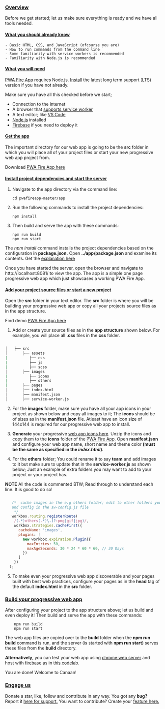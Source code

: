 ### [Overview](https://pwafire.org/app)

Before we get started; let us make sure everything is ready and we have all tools needed.

#### [What you should already know]()

    - Basic HTML, CSS, and JavaScript (ofcourse you are)
    - How to run commands from the command line
    - Some familiarity with service workers is recommended
    - Familiarity with Node.js is recommended

#### [What you will need]()

[PWA Fire App](https://pwafire.org/developer/app) requires Node.js. [Install](https://nodejs.org/en/) the latest long term support (LTS)  version if you have not already.

Make sure you have all this checked before we start;

  - Connection to the internet
  - A browser that [supports service worker](https://pwafire.org/developer/tools/browser-test/)
  - A text editor; like [VS Code](https://code.visualstudio.com/)
  - [Node.js](https://nodejs.org/en/) installed
  - [Firebase](https://pwafire.org/developer/codelabs/firebase-hosting-web/) if you need to deploy it
  
#### [Get the app](https://github.com/mayeedwin/pwafireapp/archive/master.zip)

The important directory for our web app is going to be the **src** folder in which you will place all of your project files or start your new progressive web app project from.

Download [PWA Fire App here](https://github.com/mayeedwin/pwafireapp/archive/master.zip)

#### [Install project dependencies and start the server]()

 1. Navigate to the app directory via the command line:

        cd pwafireapp-master/app
     
 2. Run the following commands to install the project dependencies:

        npm install
        
 3. Then build and serve the app with these commands:

        npm run build
        npm run start
        
The *npm install* command installs the project dependencies based on the configuration in **package.json.** Open **../app/package.json** and examine its contents. Get the [explanation here](https://pwafire.org/developer/pwa/started/#sw-config-for-node)

Once you have started the server, open the browser and navigate to http://localhost:8081/ to view the app. The app is a simple one page progressive web app which just showcases a working PWA Fire App.

#### [Add your project source files or start a new project]()

Open the **src** folder in your text editor. The **src** folder is where you will be building your progressive web app or copy all your projects source files as in the app structure.

Find demo [PWA Fire App here](https://pwafireapp.firebaseapp.com)

 1. Add or create your source files as in the **app structure** shown below. For example, you will place all **.css** files in the **css** folder.

```bash

│   ├── src
│       ├── assets
|          ├── css
|          ├── js
|          ├── scss
│       ├── images
|          ├── icons
|          ├── others
|       ├── pages
│       ├── index.html
│       ├── manifest.json
│       ├── service-worker.js

```

 2. For the **images** folder, make sure you have all your app icons in your project as shown below and copy all images to it; The **icons** should be of sizes as in the **manifest.json** file. Atleast have an icon size of 144x144 is required for our progressive web app to install.

 3. **Generate** your progressive [web app icons here](https://app-manifest.firebaseapp.com/). Unzip the icons and copy them to the **icons** folder of the [PWA Fire App](https://pwafire.org/developer/app). Open **manifest.json** and configure your web app name, short name and theme color **(must be the same as specified in the *index.html*).**

 4. For the **others** folder; You could rename it to say **team** and add images to it but make sure to update that in the **service-worker.js** as shown below; Just an example of extra folders you may want to add to your project or your project has.

**NOTE** All the code is commented BTW; Read through to understand each line. It is good to do so!

```javascript

   /*  cache images in the e.g others folder; edit to other folders you got 
   and config in the sw-config.js file
    */
   workbox.routing.registerRoute(
    /(.*)others(.*)\.(?:png|gif|jpg)/,
    workbox.strategies.cacheFirst({
      cacheName: 'images',
      plugins: [
        new workbox.expiration.Plugin({
          maxEntries: 50,
          maxAgeSeconds: 30 * 24 * 60 * 60, // 30 Days
        })
      ]
    })
  );

```

5. To make even your progressive web app discoverable and your pages built with best web practices, configure your pages as in the **head** tag of the default **index.html** in the **src** folder.

### [Build your progressive web app]()

After configuring your project to the app structure above; let us build and even deploy it!
Then build and serve the app with these commands:

        npm run build
        npm run start
        
The web app files are copied over to the **build** folder when the **npm run build** command is run, and the server (is started with **npm run start**) serves these files from the **build** directory.

**Alternatively**, you can test your web app using [chrome web server](https://chrome.google.com/webstore/detail/web-server-for-chrome/ofhbbkphhbklhfoeikjpcbhemlocgigb?hl=en) and host with [firebase](https://firebase.google.com/docs/web/setup) as in [this codelab](https://pwafire.org/developer/codelabs/firebase-hosting-web/).

You are done! Welcome to Canaan!

### [Engage us](https://twitter.com/pwafire)
Donate a star, like, follow and contribute in any way. You got any **bug?** Report it [here for support.](https://github.com/mayeedwin/pwafireapp/issues/new) You want to contribute? Create your [feature here.](https://github.com/mayeedwin/pwafireapp/issues/new)
